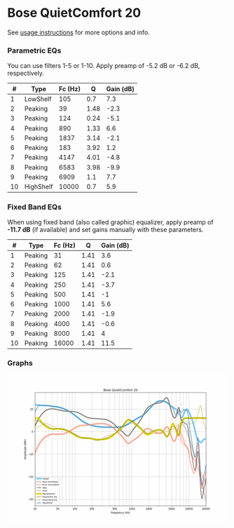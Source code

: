 # Bose QuietComfort 20
See [usage instructions](https://github.com/jaakkopasanen/AutoEq#usage) for more options and info.

### Parametric EQs
You can use filters 1-5 or 1-10. Apply preamp of -5.2 dB or -6.2 dB, respectively.

|   # | Type      |   Fc (Hz) |    Q |   Gain (dB) |
|-----|-----------|-----------|------|-------------|
|   1 | LowShelf  |       105 | 0.7  |         7.3 |
|   2 | Peaking   |        39 | 1.48 |        -2.3 |
|   3 | Peaking   |       124 | 0.24 |        -5.1 |
|   4 | Peaking   |       890 | 1.33 |         6.6 |
|   5 | Peaking   |      1837 | 3.14 |        -2.1 |
|   6 | Peaking   |       183 | 3.92 |         1.2 |
|   7 | Peaking   |      4147 | 4.01 |        -4.8 |
|   8 | Peaking   |      6583 | 3.98 |        -9.9 |
|   9 | Peaking   |      6909 | 1.1  |         7.7 |
|  10 | HighShelf |     10000 | 0.7  |         5.9 |

### Fixed Band EQs
When using fixed band (also called graphic) equalizer, apply preamp of **-11.7 dB** (if available) and set gains manually with these parameters.

|   # | Type    |   Fc (Hz) |    Q |   Gain (dB) |
|-----|---------|-----------|------|-------------|
|   1 | Peaking |        31 | 1.41 |         3.6 |
|   2 | Peaking |        62 | 1.41 |         0.6 |
|   3 | Peaking |       125 | 1.41 |        -2.1 |
|   4 | Peaking |       250 | 1.41 |        -3.7 |
|   5 | Peaking |       500 | 1.41 |        -1   |
|   6 | Peaking |      1000 | 1.41 |         5.6 |
|   7 | Peaking |      2000 | 1.41 |        -1.9 |
|   8 | Peaking |      4000 | 1.41 |        -0.6 |
|   9 | Peaking |      8000 | 1.41 |         4   |
|  10 | Peaking |     16000 | 1.41 |        11.5 |

### Graphs
![](./Bose%20QuietComfort%2020.png)
